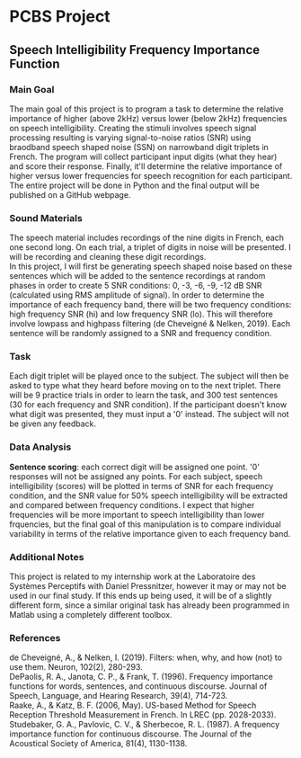 # PCBS Project
## Speech Intelligibility Frequency Importance Function 

### Main Goal
The main goal of this project is to program a task to determine the relative importance of higher (above 2kHz) versus lower (below 2kHz) frequencies on speech intelligibility. Creating the stimuli involves speech signal processing resulting is varying signal-to-noise ratios (SNR) using braodband speech shaped noise (SSN) on narrowband digit triplets in French. The program will collect participant input digits (what they hear) and score their response. Finally, it'll determine the relative importance of higher versus lower frequencies for speech recognition for each participant. The entire project will be done in Python and the final output will be published on a GitHub webpage.

### Sound Materials
The speech material includes recordings of the nine digits in French, each one second long. On each trial, a triplet of digits in noise will be presented. 
I will be recording and cleaning these digit recordings.  
In this project, I will first be generating speech shaped noise based on these sentences which will be added to the sentence recordings at random phases in order to create 5 SNR conditions: 0, -3, -6, -9, -12 dB SNR (calculated using RMS amplitude of signal). In order to determine the importance of each frequency band, there will be two frequency conditions: high frequency SNR (hi) and low frequency SNR (lo). This will therefore involve lowpass and highpass filtering (de Cheveigné & Nelken, 2019).
Each sentence will be randomly assigned to a SNR and frequency condition. 

### Task
Each digit triplet will be played once to the subject. The subject will then be asked to type what they heard before moving on to the next triplet.
There will be 9 practice trials in order to learn the task, and 300 test sentences (30 for each frequency and SNR condition). If the participant doesn't know what digit was presented, they must input a '0' instead. The subject will not be given any feedback. 

### Data Analysis
**Sentence scoring**: each correct digit will be assigned one point. '0' responses will not be assigned any points. 
For each subject, speech intelligibility (scores) will be plotted in terms of SNR for each frequency condition, and the SNR value for 50% speech intelligibility will be extracted and compared between frequency conditions. I expect that higher frequencies will be more important to speech intelligibility than lower frquencies, but the final goal of this manipulation is to compare individual variability in terms of the relative importance given to each frequency band. 

### Additional Notes
This project is related to my internship work at the Laboratoire des Systèmes Perceptifs with Daniel Pressnitzer, however it may or may not be used in our final study. If this ends up being used, it will be of a slightly different form, since a similar original task has already been programmed in Matlab using a completely different toolbox. 

### References
de Cheveigné, A., & Nelken, I. (2019). Filters: when, why, and how (not) to use them. Neuron, 102(2), 280-293.  
DePaolis, R. A., Janota, C. P., & Frank, T. (1996). Frequency importance functions for words, sentences, and continuous discourse. Journal of Speech, Language, and Hearing Research, 39(4), 714-723.  
Raake, A., & Katz, B. F. (2006, May). US-based Method for Speech Reception Threshold Measurement in French. In LREC (pp. 2028-2033).  
Studebaker, G. A., Pavlovic, C. V., & Sherbecoe, R. L. (1987). A frequency importance function for continuous discourse. The Journal of the Acoustical Society of America, 81(4), 1130-1138.  



